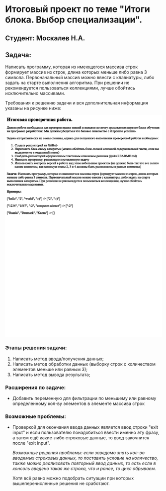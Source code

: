 # Итоговый проект по теме "Итоги блока. Выбор специализации".

## Студент: Москалев Н.А.

## Задача:
Написать программу, которая из имеющегося массива строк формирует массив из строк, длина которых меньше либо равна 3 символа. Первоначальный массив можно ввести с клавиатуры, либо задать на старте выполнения алгоритма. При решении не рекомендуется пользоваться коллекциями, лучше обойтись исключительно массивами.

Требования к решению задачи и вся дополнительная информация указаны на рисунке ниже:

![Задача на итоговый проект](FinalTask.png "картинка с сайта GeekBrains")

### Этапы решения задачи:

1. Написать метод ввода/получения данных;
2. Написать метод обработки данных (выборку строк с количеством элементов меньше или равным 3);
3. Написать метод вывода результата;

### Расширения по задаче:
* Добавить переменную для фильтрации по меньшему или равному определенному кол-ву элементов в элементе массива строк

### Возможные проблемы:
* Проверкой для окончания ввода данных является ввод строки "exit input" и если пользователю понадобиться ввести именно эту фразу, а затем ещё какие-либо строковые данные, то ввод закочнится после "exit input".

    *Возможные решения проблемы: если заведомо знать кол-во вводимых строковых данных, то поставить условие на количество, также можно реализовать повторный ввод данных, то есть если в консоль введено такая же строка, что и ранее, то цикл обрываем.*

    Хотя всё равно можно подобрать ситуации при которых вышеперечисленные решения не сработают.